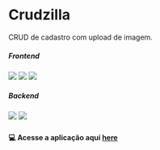 # Crudzilla

CRUD de cadastro com upload de imagem.


##### Frontend
<span>
  <img src="https://img.shields.io/badge/TypeScript-007ACC?style=for-the-badge&logo=typescript&logoColor=white" />
  <img src="https://img.shields.io/badge/Angular-DD0031?style=for-the-badge&logo=angular&logoColor=white" />
  <img src="https://img.shields.io/badge/Bootstrap-563D7C?style=for-the-badge&logo=bootstrap&logoColor=white" />
</span>

##### Backend
<span>
  <img src="https://img.shields.io/badge/Java-ea4848?style=for-the-badge&logo=java&logoColor=white" /> 
  <img src="https://img.shields.io/badge/Spring-6DB33F?style=for-the-badge&logo=spring&logoColor=white" /> 
</span>

###

#### 💻 Acesse a aplicação aqui [here](https://crudzilla-app.herokuapp.com/home "Acessar a aplicação")
